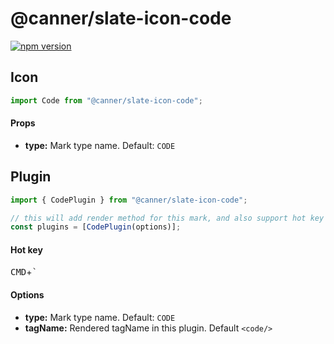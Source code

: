 # @canner/slate-icon-code

[![npm version](https://badge.fury.io/js/%40canner%2Fslate-icon-code.svg)](https://badge.fury.io/js/%40canner%2Fslate-icon-code)

## Icon

```js
import Code from "@canner/slate-icon-code";
```

#### Props

* **type:** Mark type name. Default: `CODE`

## Plugin

```js
import { CodePlugin } from "@canner/slate-icon-code";

// this will add render method for this mark, and also support hot key for bold.
const plugins = [CodePlugin(options)];
```

#### Hot key

<kbd>CMD</kbd>+<kbd>`</kbd>

#### Options

* **type:** Mark type name. Default: `CODE`
* **tagName:** Rendered tagName in this plugin. Default `<code/>`

